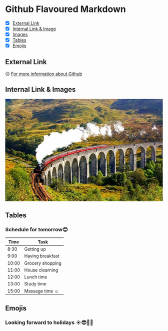 # Github Flavoured Markdown
- [X] [External Link](#external-link)
- [x] [Internal Link & Image](#internal-link-image)
- [x] [Images](#images)
- [X] [Tables](#table)
- [x] [Emojis](#emojis)

## External Link 
:confused: [For more information about Github](https://help.github.com/en)

## Internal Link & Images 
![My favourite photo](/img/train-journeys.jpg)

## Tables
### Schedule for tomorrow:blush:

| Time  | Task |
| --- | ----------- |
| 8:30  | Getting up |
| 9:00  | Having breakfast |
| 10:00 | Grocery shopping |
| 11:00 | House clearning |
| 12:00 | Lunch time |
| 13:00 | Study time |
| 15:00 | Massage time :relaxed:|

## Emojis
### Looking forward to holidays :sunny::sunglasses::car::tada:



